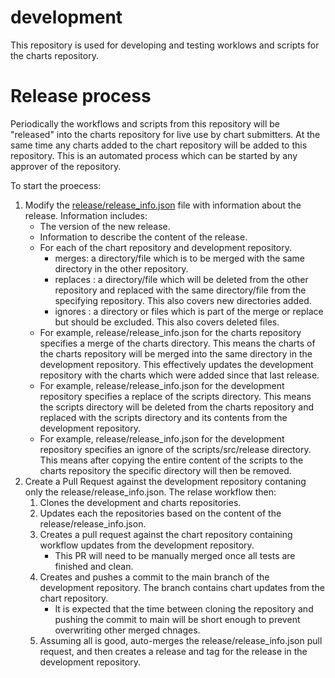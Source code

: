 # development

This repository is used for developing and testing worklows and scripts for the charts repository.

# Release process

Periodically the workflows and scripts from this repository will be "released" into the charts repository for live use by chart submitters. At the same time any charts added to the chart repository will be added to this repository. This is an automated process which can be started by any approver of the repository.

To start the proecess:
1. Modify the [release/release_info.json](https://github.com/openshift-helm-charts/development/blob/main/release/release_info.json) file with information about the release. Information includes:
   - The version of the new release.
   - Information to describe the content of the release.
   - For each of the chart repository and  development repository.
     - merges: a directory/file which is to be merged with the same directory in the other repository. 
     - replaces : a directory/file which will be deleted from the other repository and replaced with the same directory/file from the specifying repository. This also covers new directories added.
     - ignores : a directory or files which is part of the merge or replace but should be excluded. This also covers deleted files.
   - For example, release/release_info.json for the charts repository specifies a merge of the charts directory. This means the charts of the charts repository will be merged into the same directory in the development repository. This effectively updates the development repository with the charts which were added since that last release.
   - For example, release/release_info.json for the development repository specifies a replace of the scripts directory. This means the scripts directory will be deleted from the charts repository and replaced with the scripts directory and its contents from the development repository.
   - For example, release/release_info.json for the development repository specifies an ignore of the scripts/src/release directory. This means after copying the entire content of the scripts to the charts repository the specific directory will then be removed. 
1. Create a Pull Request against the development repository contaning only the release/release_info.json. The relase workflow then:
    1. Clones the development and charts repositories.
    1. Updates each the repositories based on the content of the release/release_info.json.
    1. Creates a pull request against the chart repository containing workflow updates from the development repository.
        - This PR will need to be manually merged once all tests are finished and clean.
    1. Creates and pushes a commit to the main branch of the development repository. The branch contains chart updates from the chart repository.
        - It is expected that the time between cloning the repository and pushing the commit to main will be short enough to prevent overwriting other merged chnages.
    1. Assuming all is good, auto-merges the release/release_info.json pull request, and then creates a release and tag for the release in the development repository.

